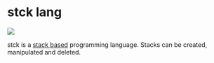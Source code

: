 # stck lang

[![](https://github.com/coffee-cup/stck/workflows/CI/badge.svg)](https://github.com/coffee-cup/stck/actions?query=workflow%3ACI)

stck is a [stack based](https://esolangs.org/wiki/Stack) programming language.
Stacks can be created, manipulated and deleted.
